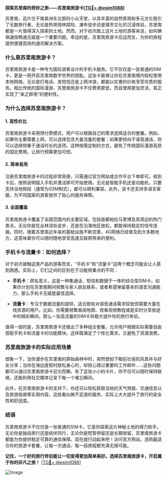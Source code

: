 **探索苏里南的奇妙之旅——苏里南旅游卡[[TG💪+ @esim1088](https://t.me/s/esim1088)]**

苏里南，这片位于南美洲东北部的小众天堂，以其丰富的自然景观和多元文化吸引了无数旅行者。无论是热带雨林探险、瀑布徒步还是城市文化的沉浸体验，苏里南都是一片值得深入探索的土地。然而，对于初次踏上这片土地的游客来说，如何确保通信畅通无疑是一个重要问题。幸运的是，苏里南旅游卡应运而生，为你的旅程提供便捷高效的通讯解决方案。

### **什么是苏里南旅游卡？**

苏里南旅游卡是一种专为国际游客设计的手机卡服务。它不仅仅是一张普通的SIM卡，更是一把开启苏里南数字世界的钥匙。这张卡能够让你在苏里南境内轻松使用本地网络，无论是打电话、发短信还是上网冲浪，都能以实惠的价格享受优质的服务。相比传统的国际漫游，苏里南旅游卡不仅费用更低，而且使用更加灵活，真正实现了“来之即用”的便利性。

### **为什么选择苏里南旅游卡？**

#### **1. 高性价比**
苏里南旅游卡采用预付费模式，用户可以根据自己的需求选择适合的套餐。例如，如果你主要需要上网，可以选择包含大量流量的套餐；如果更倾向于语音通话，则可以选择侧重于通话时长的选项。这种按需定制的方式，避免了传统国际漫游高昂的固定费用，让旅行预算更加可控。

#### **2. 简单易用**
注册苏里南旅游卡的过程非常简便，只需通过官方网站或合作平台下单即可。收到卡后，按照说明插入手机并激活即可开始使用。无论是智能手机还是功能机，只要支持当地频段（通常为GSM制式），都可以顺利兼容。此外，该卡还支持多语言客服，为不同国家的游客提供了贴心的服务保障。

#### **3. 全面覆盖**
苏里南旅游卡覆盖了全国范围内的主要区域，包括首都帕拉马里博及其周边的热门景点。无论你是在丛林深处徒步，还是在沿海地区放松，都能保持稳定的信号连接。同时，随着苏里南近年来的基础设施不断完善，4G网络已经普及到大多数地方，这意味着你可以随时随地享受高速互联网带来的便利。

### **手机卡与流量卡：如何选择？**

对于初次接触这类产品的游客而言，“手机卡”和“流量卡”这两个概念可能会让人感到困惑。实际上，它们之间的区别在于功能侧重点的不同：

- **手机卡**：顾名思义，这是一种集通话、短信和数据于一体的综合型SIM卡。如果你计划在苏里南期间频繁与家人朋友联系，或者希望保留基本的语音沟通能力，那么手机卡无疑是最佳选择。
  
- **流量卡**：专注于数据流量的提供，适合那些对语音通话需求较低但需要大量在线资源的用户。比如，你需要频繁查阅地图、观看视频教程或是实时分享旅途中的精彩瞬间，那么一张高流量的SIM卡将极大提升你的旅行体验。

值得一提的是，苏里南旅游卡还推出了多种组合套餐，允许用户根据实际需要自由搭配手机卡和流量卡的功能模块。这样既满足了个性化需求，又避免了资源浪费。

### **苏里南旅游卡的实际应用场景**

想象一下，当你漫步在苏里南的原始森林中时，突然想拍下眼前壮丽的风景并与好友分享；当你在海边度假村放松身心时，却担心错过重要的工作邮件……这些问题都可以通过苏里南旅游卡迎刃而解。有了这张小小的卡片，你不仅可以随时保持联络，还能利用社交媒体记录下每一个难忘瞬间。

此外，在苏里南旅游卡的支持下，你还可以轻松获取当地的天气预报、交通信息以及旅游指南等实用内容。这些看似微不足道的服务，实际上大大提升了旅行的安全性和舒适度。

### **结语**

苏里南旅游卡不仅仅是一张普通的SIM卡，它是你探索这片神秘土地的得力助手。无论你是独自旅行还是结伴同行，无论你是短暂停留还是长期居留，苏里南旅游卡都能为你提供稳定可靠的通信保障。现在就行动起来吧！访问官方网站，选购最适合你的旅游卡套餐，让每一次通话、每一段旅程都充满无限可能。

**记住，一个好的旅行伴侣能让一切变得更加简单美好。选择苏里南旅游卡，开启属于你的非凡之旅！** [[TG💪+ @esim1088](https://t.me/s/esim1088)]

![Image](https://i.postimg.cc/4NQfJmqS/Snipaste-2025-05-13-00-14-12.png)